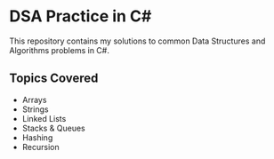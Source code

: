 # DSA Practice in C#

This repository contains my solutions to common Data Structures and Algorithms problems in C#.

## Topics Covered

- Arrays
- Strings
- Linked Lists
- Stacks & Queues
- Hashing
- Recursion
